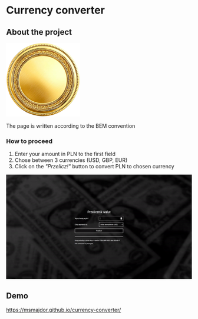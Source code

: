 # Currency converter

## About the project

<img src="images/icons/gold-coin-icon.png" width="200">

The page is written according to the BEM convention

### How to proceed

1. Enter your amount in PLN to the first field
2. Chose between 3 currencies (USD, GBP, EUR)
3. Click on the _"Przelicz!"_ button to convert PLN to chosen currency

![](images/gifs/presentation.gif)

## Demo

https://msmajdor.github.io/currency-converter/
